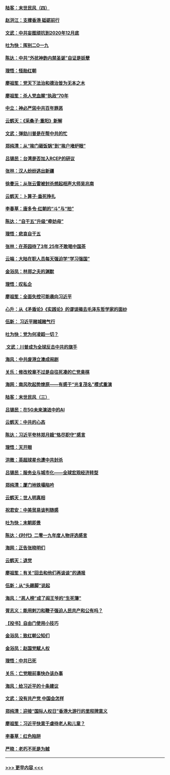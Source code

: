 #### [陆客：末世民风（四）](../pages/nsc993/n11749203.md?t=12280522) 
#### [赵洪江：支撑香港 砥砺前行](../pages/nsc993/n11748482.md?t=12280522) 
#### [文武：中共妄图顽抗到2020年12月底](../pages/nsc993/n11748446.md?t=12280522) 
#### [吐为快：挥别二O一九](../pages/nsc993/n11748411.md?t=12280522) 
#### [陈达：中共“外扰神韵内禁圣诞”自证是妖孽](../pages/nsc993/n11748226.md?t=12280522) 
#### [理悟：怪胎红朝](../pages/nsc993/n11748206.md?t=12280522) 
#### [廖祖笙：党天下法治和德治皆为无本之木](../pages/nsc993/n11748135.md?t=12280522) 
#### [廖祖笙：杀人党血腥“执政”70年](../pages/nsc993/n11745144.md?t=12280522) 
#### [中立：神必严惩中共百年罪恶](../pages/nsc993/n11744970.md?t=12280522) 
#### [云鹤天：《采桑子‧重阳》新解](../pages/nsc993/n11744948.md?t=12280522) 
#### [文武：弹劾川普是在帮中共的忙](../pages/nsc993/n11744758.md?t=12280522) 
#### [郑纯清：从“挨门砸饭锅”到“挨户堵炉眼”](../pages/nsc993/n11744745.md?t=12280522) 
#### [吕锡民：台湾是否加入RCEP的研议](../pages/nsc993/n11744701.md?t=12280522) 
#### [张林：汉人纷纷逃出新疆](../pages/nsc993/n11743530.md?t=12280522) 
#### [徐曼沅：从张云雷被封杀想起相声大师吴兆南](../pages/nsc993/n11741816.md?t=12280522) 
#### [云鹤天：卜算子‧垂死挣扎](../pages/nsc993/n11739956.md?t=12280522) 
#### [李春草：唐多令‧红朝的“斗”与“拍”](../pages/nsc993/n11739830.md?t=12280522) 
#### [陈达：“自干五”升级“牵妨母”](../pages/nsc993/n11739724.md?t=12280522) 
#### [理悟：悲哀自干五](../pages/nsc993/n11739547.md?t=12280522) 
#### [张林：在茶园待了3年 25年不敢喝中国茶](../pages/nsc993/n11739240.md?t=12280522) 
#### [云端：大陆在职人员每天强迫学“学习强国”](../pages/nsc993/n11738735.md?t=12280522) 
#### [金浴凤：林郑之夫的渊默](../pages/nsc993/n11737735.md?t=12280522) 
#### [理悟：叹私企](../pages/nsc993/n11737715.md?t=12280522) 
#### [廖祖笙：全面失控可能袭向习近平](../pages/nsc993/n11737704.md?t=12280522) 
#### [心升：从《矛盾论》《实践论》的谬误揭去毛泽东哲学家的面纱](../pages/nsc993/n11736962.md?t=12280522) 
#### [伍新： 习近平赌城赌气行](../pages/nsc993/n11736929.md?t=12280522) 
#### [吐为快：党为何凌蹈一切？](../pages/nsc993/n11736915.md?t=12280522) 
#### [ 文武：川普成为全球反击中共的旗手](../pages/nsc993/n11736882.md?t=12280522) 
#### [海风：中共废港立澳成闹剧](../pages/nsc993/n11735857.md?t=12280522) 
#### [关乐：修改校章不过是自往死凑的亡党臭棋](../pages/nsc993/n11735097.md?t=12280522) 
#### [海网：南风吹起势燎原——有感于“光复茂名”模式重演](../pages/nsc993/n11732308.md?t=12280522) 
#### [陆客：末世民风（三）](../pages/nsc993/n11732211.md?t=12280522) 
#### [吕锡民：在5G未来演进中的AI](../pages/nsc993/n11730010.md?t=12280522) 
#### [云鹤天：中共的心态](../pages/nsc993/n11729906.md?t=12280522) 
#### [陈达：习近平夸林郑月娥“恪尽职守”感言](../pages/nsc993/n11729881.md?t=12280522) 
#### [理悟：天开眼](../pages/nsc993/n11729699.md?t=12280522) 
#### [洪微：英超球星也遭中共封杀](../pages/nsc993/n11727243.md?t=12280522) 
#### [吕锡民：服务业与城市化——全球宏观经济转型](../pages/nsc993/n11725845.md?t=12280522) 
#### [郑纯清：厦门地铁塌陷吟](../pages/nsc993/n11725813.md?t=12280522) 
#### [云鹤天：世人明真相](../pages/nsc993/n11725621.md?t=12280522) 
#### [祝君安：中美贸易谈判随感](../pages/nsc993/n11725609.md?t=12280522) 
#### [吐为快：末朝即景](../pages/nsc993/n11723365.md?t=12280522) 
#### [陈达：《时代》二零一九年度人物评选感言](../pages/nsc993/n11723337.md?t=12280522) 
#### [海网：正告张晓明们](../pages/nsc993/n11723228.md?t=12280522) 
#### [云鹤天：退党](../pages/nsc993/n11723056.md?t=12280522) 
#### [廖祖笙：有关“回去和他们再谈谈”的通报](../pages/nsc993/n11722442.md?t=12280522) 
#### [伍新：从“头踢脚”说起](../pages/nsc993/n11722429.md?t=12280522) 
#### [海风：“恶人榜”成了阎王爷的“生死簿”](../pages/nsc993/n11722272.md?t=12280522) 
#### [胥志义：能用剌刀和鞭子强迫人民共产和公有吗？](../pages/nsc993/n11720569.md?t=12280522) 
#### [【投书】自由门使用小技巧](../pages/nsc993/n11720180.md?t=12280522) 
#### [金浴凤：致红朝公知们](../pages/nsc993/n11720563.md?t=12280522) 
#### [金浴凤：赵国党赋人权](../pages/nsc993/n11720533.md?t=12280522) 
#### [理悟：中共已死](../pages/nsc993/n11720233.md?t=12280522) 
#### [关乐：亡党眼前事快办该办事](../pages/nsc993/n11719160.md?t=12280522) 
#### [海风：给习近平的十条建议](../pages/nsc993/n11717616.md?t=12280522) 
#### [文武：没有共产党 中国会怎样](../pages/nsc993/n11717584.md?t=12280522) 
#### [郑纯清：迎接“国际人权日”香港大游行的里程牌意义](../pages/nsc993/n11717417.md?t=12280522) 
#### [廖祖笙：习近平快意于虐待老人和儿童？](../pages/nsc993/n11715313.md?t=12280522) 
#### [李春草：红色陷阱](../pages/nsc993/n11715029.md?t=12280522) 
#### [严晓：老朽不死是为贼](../pages/nsc993/n11712910.md?t=12280522) 

----
#### [ >>> 更早内容 <<< ](../indexes/nsc993-earlier.md)
